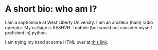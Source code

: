 # A short bio: who am I?

I am a sophomore at West Liberty University.
I am an amateur (ham) radio operator. My callsign is KE8HVH. 
I dabble (but would not consider myself proficient in) python.

I am trying my hand at some HTML over at [this link](https://qsl.net/ke8hvh/).
